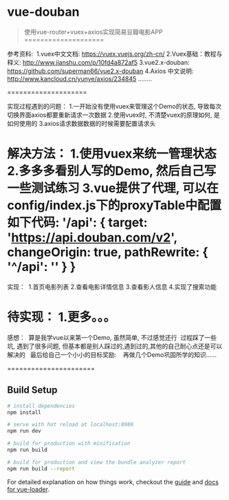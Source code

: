 # vue-douban

> 使用vue-router+vuex+axios实现简易豆瓣电影APP
====================

参考资料:
  1.vuex中文文档: https://vuex.vuejs.org/zh-cn/
  2.Vuex基础：教程与释义: http://www.jianshu.com/p/10fd4a872af5
  3.vue2.x-douban: https://github.com/superman66/vue2.x-douban
  4.Axios 中文说明: http://www.kancloud.cn/yunye/axios/234845
  ........

====================

实现过程遇到的问题：
  1.一开始没有使用vuex来管理这个Demo的状态, 导致每次切换界面axios都要重新请求一次数据
  2.使用vuex时, 不清楚vuex的原理如何, 是如何使用的
  3.axios请求数据数据的时候需要配置请求头

解决方法：
  1.使用vuex来统一管理状态
  2.多多多看别人写的Demo, 然后自己写一些测试练习
  3.vue提供了代理, 可以在config/index.js下的proxyTable中配置如下代码:
      '/api': {
        target: 'https://api.douban.com/v2',
        changeOrigin: true,
        pathRewrite: {
          '^/api': ''
        }
      }
=====================

实现：
  1.首页电影列表
  2.查看电影详情信息
  3.查看影人信息
  4.实现了搜索功能

待实现：
  1.更多。。。
  
======================
感想：
  算是我学vue以来第一个Demo, 虽然简单, 不过感觉还行
  过程踩了一些坑, 遇到了很多问题, 但基本都是别人踩过的,遇到过的,其他的自己耐心点还是可以解决的
  
  最后给自己一个小小的目标奖励: 
    再做几个Demo巩固所学的知识......


======================
## Build Setup

``` bash
# install dependencies
npm install

# serve with hot reload at localhost:8080
npm run dev

# build for production with minification
npm run build

# build for production and view the bundle analyzer report
npm run build --report
```

For detailed explanation on how things work, checkout the [guide](http://vuejs-templates.github.io/webpack/) and [docs for vue-loader](http://vuejs.github.io/vue-loader).
